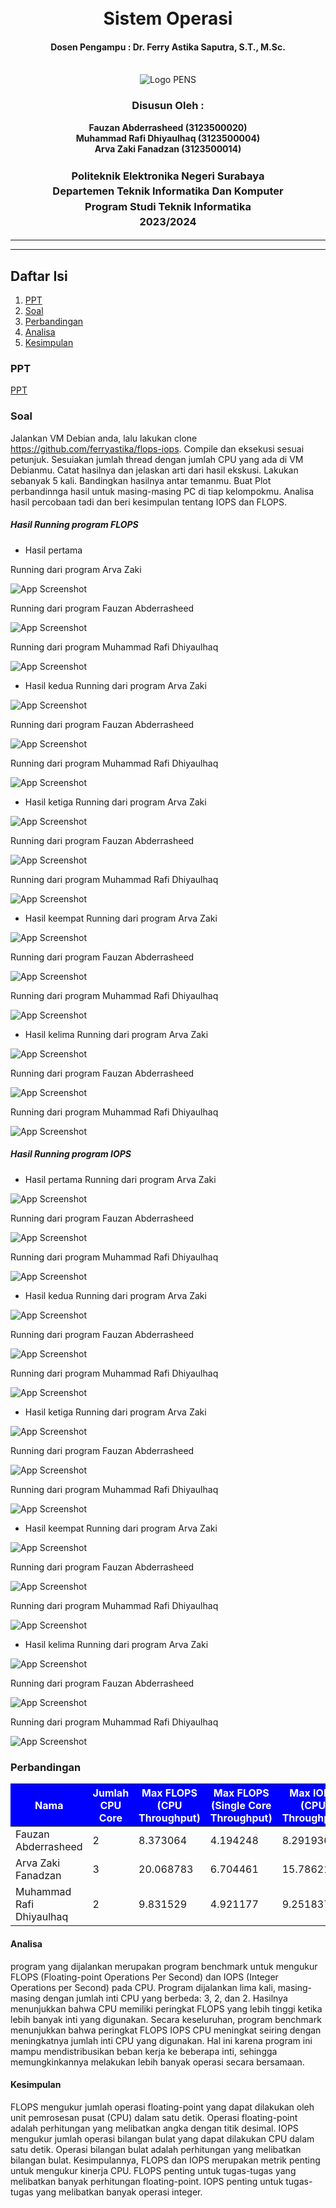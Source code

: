 <div align="center">
  <h1 style="text-align: center;font-weight: bold"><br>Sistem Operasi</h1>
  <h4 style="text-align: center;">Dosen Pengampu : Dr. Ferry Astika Saputra, S.T., M.Sc.</h4>
</div>
<br />
<div align="center">
  <img src="https://upload.wikimedia.org/wikipedia/id/4/44/Logo_PENS.png" alt="Logo PENS">
  <h3 style="text-align: center;">Disusun Oleh : </h3>
  <p style="text-align: center;">
    <strong>Fauzan Abderrasheed (3123500020) </strong><br>
    <strong>Muhammad Rafi Dhiyaulhaq (3123500004) </strong><br>
    <strong>Arva Zaki Fanadzan (3123500014)</strong>
  </p>
<h3 style="text-align: center;line-height: 1.5">Politeknik Elektronika Negeri Surabaya<br>Departemen Teknik Informatika Dan Komputer<br>Program Studi Teknik Informatika<br>2023/2024</h3>
  <hr><hr>
  </div>

  ## Daftar Isi

1. [PPT](#ppt)
1. [Soal](#soal)
2. [Perbandingan](#perbandingan)
3. [Analisa](#analisa)
3. [Kesimpulan](#kesimpulan)
### PPT

<a href="https://www.canva.com/design/DAF_M1bVBIQ/BnkMSw858bEfKjOZEtuOwg/edit?utm_content=DAF_M1bVBIQ&utm_campaign=designshare&utm_medium=link2&utm_source=sharebutton">PPT</a>

### Soal
Jalankan VM Debian anda, lalu lakukan clone https://github.com/ferryastika/flops-iops. Compile dan eksekusi sesuai petunjuk. Sesuiakan jumlah thread dengan jumlah CPU yang ada di VM Debianmu. Catat hasilnya dan jelaskan arti dari hasil ekskusi. Lakukan sebanyak 5 kali. Bandingkan hasilnya antar temanmu. Buat Plot perbandinnga hasil untuk masing-masing PC di tiap kelompokmu. Analisa hasil percobaan tadi dan beri kesimpulan tentang IOPS dan FLOPS.

##### Hasil Running program FLOPS
- Hasil pertama

Running dari program Arva Zaki

![App Screenshot](img/floparva1.jpg)

Running dari program Fauzan Abderrasheed

![App Screenshot](img/flopfauzan1.jpg)

Running dari program Muhammad Rafi Dhiyaulhaq

![App Screenshot](img/flopdhiya1.jpg)

- Hasil kedua
Running dari program Arva Zaki

![App Screenshot](img/floparva2.jpg)

Running dari program Fauzan Abderrasheed

![App Screenshot](img/flopfauzan2.jpg)

Running dari program Muhammad Rafi Dhiyaulhaq

![App Screenshot](img/flopdhiya2.jpg)

- Hasil ketiga
Running dari program Arva Zaki

![App Screenshot](img/floparva3.jpg)

Running dari program Fauzan Abderrasheed

![App Screenshot](img/flopfauzan3.jpg)

Running dari program Muhammad Rafi Dhiyaulhaq

![App Screenshot](img/flopdhiya3.jpg)

- Hasil keempat
Running dari program Arva Zaki

![App Screenshot](img/floparva4.jpg)

Running dari program Fauzan Abderrasheed

![App Screenshot](img/flopfauzan4.jpg)

Running dari program Muhammad Rafi Dhiyaulhaq

![App Screenshot](img/flopdhiya4.jpg)

- Hasil kelima
Running dari program Arva Zaki

![App Screenshot](img/floparva5.jpg)

Running dari program Fauzan Abderrasheed

![App Screenshot](img/flopfauzan5.jpg)

Running dari program Muhammad Rafi Dhiyaulhaq

![App Screenshot](img/flopdhiya5.jpg)


##### Hasil Running program IOPS
- Hasil pertama
Running dari program Arva Zaki

![App Screenshot](img/ioparva1.jpg)

Running dari program Fauzan Abderrasheed

![App Screenshot](img/iopfauzan1.jpg)

Running dari program Muhammad Rafi Dhiyaulhaq

![App Screenshot](img/iopdhiya1.jpg)

- Hasil kedua
Running dari program Arva Zaki

![App Screenshot](img/ioparva2.jpg)

Running dari program Fauzan Abderrasheed

![App Screenshot](img/iopfauzan2.jpg)

Running dari program Muhammad Rafi Dhiyaulhaq

![App Screenshot](img/iopdhiya2.jpg)

- Hasil ketiga
Running dari program Arva Zaki

![App Screenshot](img/ioparva3.jpg)

Running dari program Fauzan Abderrasheed

![App Screenshot](img/iopfauzan3.jpg)

Running dari program Muhammad Rafi Dhiyaulhaq

![App Screenshot](img/iopdhiya3.jpg)

- Hasil keempat
Running dari program Arva Zaki

![App Screenshot](img/ioparva4.jpg)

Running dari program Fauzan Abderrasheed

![App Screenshot](img/iopfauzan4.jpg)

Running dari program Muhammad Rafi Dhiyaulhaq

![App Screenshot](img/iopdhiya4.jpg)

- Hasil kelima
Running dari program Arva Zaki

![App Screenshot](img/ioparva5.jpg)

Running dari program Fauzan Abderrasheed

![App Screenshot](img/iopfauzan5.jpg)

Running dari program Muhammad Rafi Dhiyaulhaq

![App Screenshot](img/iopdhiya5.jpg)

### Perbandingan
<table>
<thead>
<tr>
  <th style="background-color: blue; color: white">Nama</th>
  <th style="background-color: blue; color: white">Jumlah CPU Core</th>
  <th style="background-color: blue; color: white">Max FLOPS (CPU Throughput)</th>
  <th style="background-color: blue; color: white">Max FLOPS (Single Core Throughput)</th>
  <th style="background-color: blue; color: white">Max IOPS (CPU Throughput)</th>
  <th style="background-color: blue; color: white">Max IOPS (Single Core Throughput)</th>
<tr>
</thead>
<tbody>
  <tr>
  <td>Fauzan Abderrasheed</td>
  <td>2</td>
  <td>8.373064</td>
  <td>4.194248</td>
  <td>8.291936</td>
  <td>4.153408</td>
  </tr>
   <tr>
  <td>Arva Zaki Fanadzan</td>
  <td>3</td>
  <td>20.068783</td>
  <td>6.704461</td>
  <td>15.786218</td>
  <td>5.274650</td>
  </tr>
   <tr>
  <td>Muhammad Rafi Dhiyaulhaq</td>
  <td>2</td>
  <td>9.831529</td>
  <td>4.921177</td>
  <td>9.251837</td>
  <td>4.626244</td>
  </tr>
</tbody>
</table>

#### Analisa
program yang dijalankan merupakan program benchmark untuk mengukur FLOPS (Floating-point Operations Per Second) dan IOPS (Integer Operations per Second) pada CPU. Program dijalankan lima kali, masing-masing dengan jumlah inti CPU yang berbeda: 3, 2, dan 2. Hasilnya menunjukkan bahwa CPU memiliki peringkat FLOPS yang lebih tinggi ketika lebih banyak inti yang digunakan.
Secara keseluruhan, program benchmark menunjukkan bahwa peringkat FLOPS IOPS CPU meningkat seiring dengan meningkatnya jumlah inti CPU yang digunakan. Hal ini karena program ini mampu mendistribusikan beban kerja ke beberapa inti, sehingga memungkinkannya melakukan lebih banyak operasi secara bersamaan.

#### Kesimpulan
FLOPS mengukur jumlah operasi floating-point yang dapat dilakukan oleh unit pemrosesan pusat (CPU) dalam satu detik. Operasi floating-point adalah perhitungan yang melibatkan angka dengan titik desimal.
IOPS mengukur jumlah operasi bilangan bulat yang dapat dilakukan CPU dalam satu detik. Operasi bilangan bulat adalah perhitungan yang melibatkan bilangan bulat.
Kesimpulannya, FLOPS dan IOPS merupakan metrik penting untuk mengukur kinerja CPU. FLOPS penting untuk tugas-tugas yang melibatkan banyak perhitungan floating-point. IOPS penting untuk tugas-tugas yang melibatkan banyak operasi integer.
